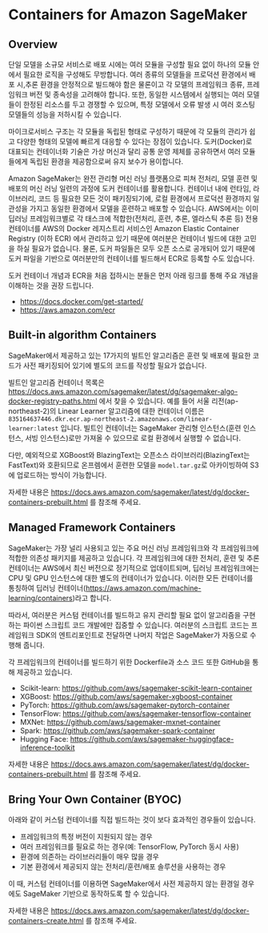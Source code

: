 # Containers for Amazon SageMaker 

## Overview

단일 모델을 소규모 서비스로 배포 시에는 여러 모듈을 구성할 필요 없이 하나의 모듈 안에서 필요한 로직을 구성해도 무방합니다. 여러 종류의 모델들을 프로덕션 환경에서 배포 시,추론 환경을 안정적으로 빌드해야 함은 물론이고 각 모델의 프레임워크 종류, 프레임워크 버전 및 종속성을 고려해야 합니다. 또한, 동일한 시스템에서 실행되는 여러 모델들이 한정된 리소스를 두고 경쟁할 수 있으며, 특정 모델에서 오류 발생 시 여러 호스팅 모델들의 성능을 저하시킬 수 있습니다.

마이크로서비스 구조는 각 모듈을 독립된 형태로 구성하기 때문에 각 모듈의 관리가 쉽고 다양한 형태의 모델에 빠르게 대응할 수 있다는 장점이 있습니다. 도커(Docker)로 대표되는 컨테이너화 기술은 가상 머신과 달리 공통 운영 제체를 공유하면서 여러 모듈들에게 독립된 환경을 제공함으로써 유지 보수가 용이합니다.

Amazon SageMaker는 완전 관리형 머신 러닝 플랫폼으로 피쳐 전처리, 모델 훈련 및 배포의 머신 러닝 일련의 과정에 도커 컨테이너를 활용합니다. 컨테이너 내에 런타임, 라이브러리, 코드 등 필요한 모든 것이 패키징되기에, 로컬 환경에서 프로덕션 환경까지 일관성을 가지고 동일한 환경에서 모델을 훈련하고 배포할 수 있습니다.
AWS에서는 이미 딥러닝 프레임워크별로 각 태스크에 적합한(전처리, 훈련, 추론, 엘라스틱 추론 등) 전용 컨테이너를 AWS의 Docker 레지스트리 서비스인 Amazon Elastic Container Registry (이하 ECR) 에서 관리하고 있기 때문에 여러분은 컨테이너 빌드에 대한 고민을 하실 필요가 없습니다. 물론, 도커 파일들은 모두 오픈 소스로 공개되어 있기 때문에 도커 파일을 기반으로 여러분만의 컨테이너를 빌드해서 ECR로 등록할 수도 있습니다.

도커 컨테이너 개념과 ECR을 처음 접하시는 분들은 먼저 아래 링크를 통해 주요 개념을 이해하는 것을 권장 드립니다.
- https://docs.docker.com/get-started/
- https://aws.amazon.com/ecr

## Built-in algorithm Containers
SageMaker에서 제공하고 있는 17가지의 빌트인 알고리즘은 훈련 및 배포에 필요한 코드가 사전 패키징되어 있기에 별도의 코드를 작성할 필요가 없습니다.

빌트인 알고리즘 컨테이너 목록은 https://docs.aws.amazon.com/sagemaker/latest/dg/sagemaker-algo-docker-registry-paths.html 에서 찾을 수 있습니다. 예를 들어 서울 리전(ap-northeast-2)의 Linear Learner 알고리즘에 대한 컨테이너 이름은 `835164637446.dkr.ecr.ap-northeast-2.amazonaws.com/linear-learner:latest` 입니다. 빌트인 컨테이너는 SageMaker 관리형 인스턴스(훈련 인스턴스, 서빙 인스턴스)로만 가져올 수 있으므로 로컬 환경에서 실행할 수 없습니다.

다만, 예외적으로 XGBoost와 BlazingText는 오픈소스 라이브러리(BlazingText는 FastText)와 호환되므로 온프렘에서 훈련한 모델을 `model.tar.gz`로 아카이빙하여 S3에 업로드하는 방식이 가능합니다.

자세한 내용은 https://docs.aws.amazon.com/sagemaker/latest/dg/docker-containers-prebuilt.html 를 참조해 주세요.

## Managed Framework Containers 

SageMaker는 가장 널리 사용되고 있는 주요 머신 러닝 프레임워크와 각 프레임워크에 적합한 의존성 패키지를 제공하고 있습니다. 각 프레임워크에 대한 전처리, 훈련 및 추론 컨테이너는 AWS에서 최신 버전으로 정기적으로 업데이트되며, 딥러닝 프레임워크에는 CPU 및 GPU 인스턴스에 대한 별도의 컨테이너가 있습니다. 이러한 모든 컨테이너를 통칭하여 딥러닝 컨테이너(https://aws.amazon.com/machine-learning/containers)라고 합니다.

따라서, 여러분은 커스텀 컨테이너를 빌드하고 유지 관리할 필요 없이 알고리즘을 구현하는 파이썬 스크립트 코드 개발에만 집중할 수 있습니다. 여러분의 스크립트 코드는 프레임워크 SDK의 엔트리포인트로 전달하면 나머지 작업은 SageMaker가 자동으로 수행해 줍니다.

각 프레임워크의 컨테이너를 빌드하기 위한 Dockerfile과 소스 코드 또한 GitHub을 통해 제공하고 있습니다.

- Scikit-learn: https://github.com/aws/sagemaker-scikit-learn-container
- XGBoost: https://github.com/aws/sagemaker-xgboost-container
- PyTorch: https://github.com/aws/sagemaker-pytorch-container
- TensorFlow: https://github.com/aws/sagemaker-tensorflow-container
- MXNet: https://github.com/aws/sagemaker-mxnet-container
- Spark: https://github.com/aws/sagemaker-spark-container
- Hugging Face: https://github.com/aws/sagemaker-huggingface-inference-toolkit

자세한 내용은 https://docs.aws.amazon.com/sagemaker/latest/dg/docker-containers-prebuilt.html 를 참조해 주세요.

## Bring Your Own Container (BYOC)

아래와 같이 커스텀 컨테이너를 직접 빌드하는 것이 보다 효과적인 경우들이 있습니다.

- 프레임워크의 특정 버전이 지원되지 않는 경우
- 여러 프레임워크를 필요로 하는 경우(예: TensorFlow, PyTorch 동시 사용)
- 환경에 의존하는 라이브러리들이 매우 많을 경우
- 기본 환경에서 제공되지 않는 전처리/훈련/배포 솔루션을 사용하는 경우

이 때, 커스텀 컨테이너를 이용하면 SageMaker에서 사전 제공하지 않는 환경일 경우에도 SageMaker 기반으로 동작하도록 할 수 있습니다. 

자세한 내용은 https://docs.aws.amazon.com/sagemaker/latest/dg/docker-containers-create.html 를 참조해 주세요.